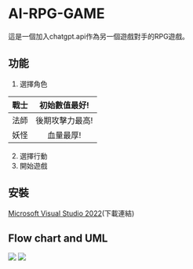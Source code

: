 # AI-RPG-GAME

這是一個加入chatgpt.api作為另一個遊戲對手的RPG遊戲。

## 功能

1. 選擇角色

|戰士|初始數值最好!|
|-------|:-----:|
| 法師 | 後期攻擊力最高! |
| 妖怪 | 血量最厚! | 

2. 選擇行動
3. 開始遊戲

## 安裝
[Microsoft Visual Studio 2022](https://visualstudio.microsoft.com/zh-hant/vs/whatsnew/)(下載連結)

## Flow chart and UML
![](https://github.com/MuChi2112/RPG-game/blob/main/RPG_README_pic/%E9%A1%9E%E5%88%A5%E5%9C%962.drawio.png?raw=true)
![](https://github.com/MuChi2112/RPG-game/blob/main/RPG_README_pic/rpg_flow_chart2.drawio%20(2).png?raw=true)
